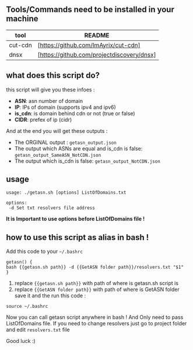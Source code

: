 ## Tools/Commands need to be installed in your machine
| tool | README |
| ------ | ------ |
| cut-cdn | [https://github.com/ImAyrix/cut-cdn] |
| dnsx | [https://github.com/projectdiscovery/dnsx] |

## what does this script do?
this script will give you these infoes :
- **ASN**: asn number of domain
- **IP**: IPs of domain (supports ipv4 and ipv6)
- **is_cdn**: is domain behind cdn or not (true or false) 
- **CIDR**: prefex of ip (cidr)

And at the end you will get these outputs :
- The ORGINAL output :  `getasn_output.json`
- The output which ASNs are equal and is_cdn is false: `getasn_output_SameASN_NotCDN.json`
- The output which is_cdn is false: `getasn_output_NotCDN.json`

## usage
```
usage: ./getasn.sh [options] ListOfDomains.txt

options: 
 -d Set txt resolvers file address 
```
**It is Important to use options before ListOfDomains file !**

## how to use this script as alias in bash !
Add this code to your `~/.bashrc`
```
getasn() {
bash {{getasn.sh path}} -d {{GetASN folder path}}/resolvers.txt "$1"
}
```
1. replace `{{getasn.sh path}}` with path of where is getasn.sh script is
2. replace `{{GetASN folder path}}` with path of where is GetASN folder 
save it and the run this code :
```
source ~/.bashrc
```

Now you can call getasn script anywhere in bash !
And Only need to pass ListOfDomains file. If you need to change resolvers just go to project folder and edit `resolvers.txt` file

Good luck :)
